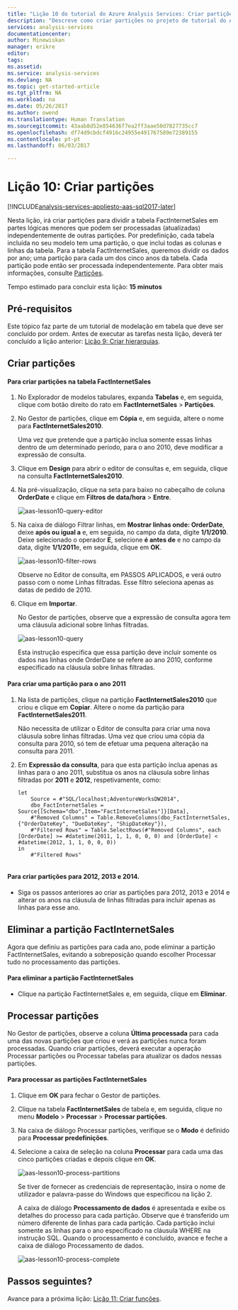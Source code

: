 ```yaml
---
title: "Lição 10 do tutorial do Azure Analysis Services: Criar partições | Microsoft Docs"
description: "Descreve como criar partições no projeto de tutorial do Azure Analysis Services."
services: analysis-services
documentationcenter: 
author: Minewiskan
manager: erikre
editor: 
tags: 
ms.assetid: 
ms.service: analysis-services
ms.devlang: NA
ms.topic: get-started-article
ms.tgt_pltfrm: NA
ms.workload: na
ms.date: 05/26/2017
ms.author: owend
ms.translationtype: Human Translation
ms.sourcegitcommit: 43aab8d52e854636f7ea2ff3aae50d7827735cc7
ms.openlocfilehash: df74d9cbdcf4916c24955e491767589e72389155
ms.contentlocale: pt-pt
ms.lasthandoff: 06/03/2017

---
```

# <a name="lesson-10-create-partitions"></a>Lição 10: Criar partições

[!INCLUDE[analysis-services-appliesto-aas-sql2017-later](../../../includes/analysis-services-appliesto-aas-sql2017-later.md)]

Nesta lição, irá criar partições para dividir a tabela FactInternetSales em partes lógicas menores que podem ser processadas (atualizadas) independentemente de outras partições. Por predefinição, cada tabela incluída no seu modelo tem uma partição, o que inclui todas as colunas e linhas da tabela. Para a tabela FactInternetSales, queremos dividir os dados por ano; uma partição para cada um dos cinco anos da tabela. Cada partição pode então ser processada independentemente. Para obter mais informações, consulte [Partições](https://docs.microsoft.com/sql/analysis-services/tabular-models/partitions-ssas-tabular). 
  
Tempo estimado para concluir esta lição: **15 minutos**  
  
## <a name="prerequisites"></a>Pré-requisitos  
Este tópico faz parte de um tutorial de modelação em tabela que deve ser concluído por ordem. Antes de executar as tarefas nesta lição, deverá ter concluído a lição anterior: [Lição 9: Criar hierarquias](../tutorials/aas-lesson-9-create-hierarchies.md).  
  
## <a name="create-partitions"></a>Criar partições  
  
#### <a name="to-create-partitions-in-the-factinternetsales-table"></a>Para criar partições na tabela FactInternetSales  
  
1.  No Explorador de modelos tabulares, expanda **Tabelas** e, em seguida, clique com botão direito do rato em **FactInternetSales** > **Partições**.  
  
2.  No Gestor de partições, clique em **Cópia** e, em seguida, altere o nome para **FactInternetSales2010**.
  
    Uma vez que pretende que a partição inclua somente essas linhas dentro de um determinado período, para o ano 2010, deve modificar a expressão de consulta.
  
4.  Clique em **Design** para abrir o editor de consultas e, em seguida, clique na consulta **FactInternetSales2010**.

5.  Na pré-visualização, clique na seta para baixo no cabeçalho de coluna **OrderDate** e clique em **Filtros de data/hora** > **Entre**.

    ![aas-lesson10-query-editor](../tutorials/media/aas-lesson10-query-editor.png)

6.  Na caixa de diálogo Filtrar linhas, em **Mostrar linhas onde: OrderDate**, deixe **após ou igual a** e, em seguida, no campo da data, digite **1/1/2010**. Deixe selecionado o operador **E**, selecione **é antes de** e no campo da data, digite **1/1/2011**e, em seguida, clique em **OK**.

    ![aas-lesson10-filter-rows](../tutorials/media/aas-lesson10-filter-rows.png)
    
    Observe no Editor de consulta, em PASSOS APLICADOS, e verá outro passo com o nome Linhas filtradas. Esse filtro seleciona apenas as datas de pedido de 2010.

8.  Clique em **Importar**.

    No Gestor de partições, observe que a expressão de consulta agora tem uma cláusula adicional sobre linhas filtradas.

    ![aas-lesson10-query](../tutorials/media/aas-lesson10-query.png)
  
    Esta instrução especifica que essa partição deve incluir somente os dados nas linhas onde OrderDate se refere ao ano 2010, conforme especificado na cláusula sobre linhas filtradas.  
  
  
#### <a name="to-create-a-partition-for-the-2011-year"></a>Para criar uma partição para o ano 2011  
  
1.  Na lista de partições, clique na partição **FactInternetSales2010** que criou e clique em **Copiar**.  Altere o nome da partição para **FactInternetSales2011**. 

    Não necessita de utilizar o Editor de consulta para criar uma nova cláusula sobre linhas filtradas. Uma vez que criou uma cópia da consulta para 2010, só tem de efetuar uma pequena alteração na consulta para 2011.
  
2.  Em **Expressão da consulta**, para que esta partição inclua apenas as linhas para o ano 2011, substitua os anos na cláusula sobre linhas filtradas por **2011** e **2012**, respetivamente, como:  
  
    ```  
    let
        Source = #"SQL/localhost;AdventureWorksDW2014",
        dbo_FactInternetSales = Source{[Schema="dbo",Item="FactInternetSales"]}[Data],
        #"Removed Columns" = Table.RemoveColumns(dbo_FactInternetSales,{"OrderDateKey", "DueDateKey", "ShipDateKey"}),
        #"Filtered Rows" = Table.SelectRows(#"Removed Columns", each [OrderDate] >= #datetime(2011, 1, 1, 0, 0, 0) and [OrderDate] < #datetime(2012, 1, 1, 0, 0, 0))
    in
        #"Filtered Rows"
   
    ```  
  
#### <a name="to-create-partitions-for-2012-2013-and-2014"></a>Para criar partições para 2012, 2013 e 2014.  
  
- Siga os passos anteriores ao criar as partições para 2012, 2013 e 2014 e alterar os anos na cláusula de linhas filtradas para incluir apenas as linhas para esse ano. 
  

## <a name="delete-the-factinternetsales-partition"></a>Eliminar a partição FactInternetSales
Agora que definiu as partições para cada ano, pode eliminar a partição FactInternetSales, evitando a sobreposição quando escolher Processar tudo no processamento das partições.

#### <a name="to-delete-the-factinternetsales-partition"></a>Para eliminar a partição FactInternetSales
-  Clique na partição FactInternetSales e, em seguida, clique em **Eliminar**.



## <a name="process-partitions"></a>Processar partições  
No Gestor de partições, observe a coluna **Última processada** para cada uma das novas partições que criou e verá as partições nunca foram processadas. Quando criar partições, deverá executar a operação Processar partições ou Processar tabelas para atualizar os dados nessas partições.  
  
#### <a name="to-process-the-factinternetsales-partitions"></a>Para processar as partições FactInternetSales  
  
1.  Clique em **OK** para fechar o Gestor de partições.  
  
2.  Clique na tabela **FactInternetSales** de tabela e, em seguida, clique no menu **Modelo** > **Processar** > **Processar partições**.  
  
3.  Na caixa de diálogo Processar partições, verifique se o **Modo** é definido para **Processar predefinições**.  
  
4.  Selecione a caixa de seleção na coluna **Processar** para cada uma das cinco partições criadas e depois clique em **OK**.  

    ![aas-lesson10-process-partitions](../tutorials/media/aas-lesson10-process-partitions.png)
  
    Se tiver de fornecer as credenciais de representação, insira o nome de utilizador e palavra-passe do Windows que especificou na lição 2.  
  
    A caixa de diálogo **Processamento de dados** é apresentada e exibe os detalhes do processo para cada partição. Observe que é transferido um número diferente de linhas para cada partição. Cada partição inclui somente as linhas para o ano especificado na cláusula WHERE na instrução SQL. Quando o processamento é concluído, avance e feche a caixa de diálogo Processamento de dados.  
  
    ![aas-lesson10-process-complete](../tutorials/media/aas-lesson10-process-complete.png)
  
 ## <a name="whats-next"></a>Passos seguintes?
Avance para a próxima lição: [Lição 11: Criar funções](../tutorials/aas-lesson-11-create-roles.md). 


